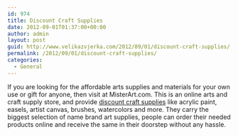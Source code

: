 ```yaml
---
id: 974
title: Discount Craft Supplies
date: 2012-09-01T01:37:00+00:00
author: admin
layout: post
guid: http://www.velikazvjerka.com/2012/09/01/discount-craft-supplies/
permalink: /2012/09/01/discount-craft-supplies/
categories:
  - General
---
```

If you are looking for the affordable arts supplies and materials for your own use or gift for anyone, then visit at MisterArt.com. This is an online arts and craft supply store, and provide [discount craft supplies](http://www.misterart.com/) like acrylic paint, easels, artist canvas, brushes, watercolors and more. They carry the biggest selection of name brand art supplies, people can order their needed products online and receive the same in their doorstep without any hassle.